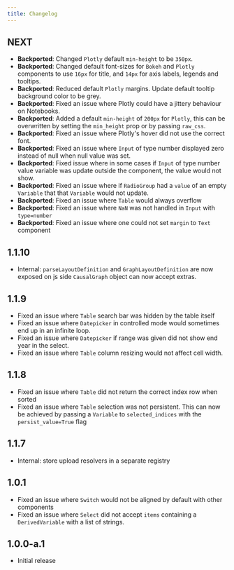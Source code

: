 ```yaml
---
title: Changelog
---
```


## NEXT

-   **Backported**: Changed `Plotly` default `min-height` to be `350px`.
-   **Backported**: Changed default font-sizes for `Bokeh` and `Plotly` components to use `16px` for title, and `14px` for axis labels, legends and tooltips.
-   **Backported**: Reduced default `Plotly` margins. Update default tooltip background color to be grey.
-   **Backported**: Fixed an issue where Plotly could have a jittery behaviour on Notebooks.
-   **Backported**: Added a default `min-height` of `200px` for `Plotly`, this can be overwritten by setting the `min_height` prop or by passing `raw_css`.
-   **Backported**: Fixed an issue where Plotly's hover did not use the correct font.
-   **Backported**: Fixed an issue where `Input` of type number displayed zero instead of null when null value was set.
-   **Backported**: Fixed issue where in some cases if `Input` of type number value variable was update outside the component, the value would not show.
-   **Backported**: Fixed an issue where if `RadioGroup` had a `value` of an empty `Variable` that that `Variable` would not update.
-   **Backported**: Fixed an issue where `Table` would always overflow
-   **Backported**: Fixed an issue where `NaN` was not handled in `Input` with `type=number`
-   **Backported**: Fixed an issue where one could not set `margin` to `Text` component

## 1.1.10

-   Internal: `parseLayoutDefinition` and `GraphLayoutDefinition` are now exposed on js side `CausalGraph` object can now accept extras.

## 1.1.9

-   Fixed an issue where `Table` search bar was hidden by the table itself
-   Fixed an issue where `Datepicker` in controlled mode would sometimes end up in an infinite loop.
-   Fixed an issue where `Datepicker` if range was given did not show end year in the select.
-   Fixed an issue where `Table` column resizing would not affect cell width.

## 1.1.8

-   Fixed an issue where `Table` did not return the correct index row when sorted
-   Fixed an issue where `Table` selection was not persistent. This can now be achieved by passing a `Variable` to `selected_indices` with the `persist_value=True` flag

## 1.1.7

-   Internal: store upload resolvers in a separate registry

## 1.0.1

-   Fixed an issue where `Switch` would not be aligned by default with other components
-   Fixed an issue where `Select` did not accept `items` containing a `DerivedVariable` with a list of strings.

## 1.0.0-a.1

-   Initial release
